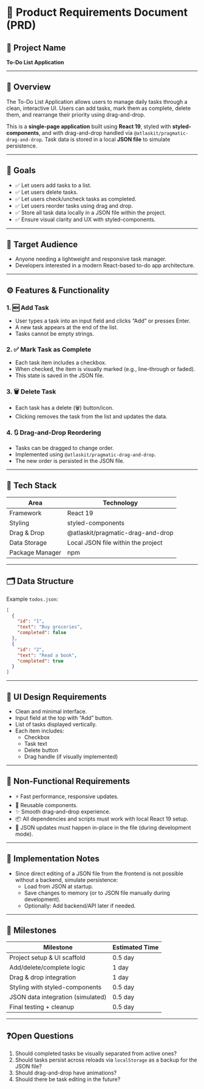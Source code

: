 
# 📝 Product Requirements Document (PRD)

## 📌 Project Name  
**To-Do List Application**

---

## 📄 Overview

The To-Do List Application allows users to manage daily tasks through a clean, interactive UI. Users can add tasks, mark them as complete, delete them, and rearrange their priority using drag-and-drop.

This is a **single-page application** built using **React 19**, styled with **styled-components**, and with drag-and-drop handled via `@atlaskit/pragmatic-drag-and-drop`. Task data is stored in a local **JSON file** to simulate persistence.

---

## 🎯 Goals

- ✅ Let users add tasks to a list.
- ✅ Let users delete tasks.
- ✅ Let users check/uncheck tasks as completed.
- ✅ Let users reorder tasks using drag and drop.
- ✅ Store all task data locally in a JSON file within the project.
- ✅ Ensure visual clarity and UX with styled-components.

---

## 👤 Target Audience

- Anyone needing a lightweight and responsive task manager.
- Developers interested in a modern React-based to-do app architecture.

---

## ⚙️ Features & Functionality

### 1. 🆕 Add Task
- User types a task into an input field and clicks “Add” or presses Enter.
- A new task appears at the end of the list.
- Tasks cannot be empty strings.

### 2. ✅ Mark Task as Complete
- Each task item includes a checkbox.
- When checked, the item is visually marked (e.g., line-through or faded).
- This state is saved in the JSON file.

### 3. 🗑️ Delete Task
- Each task has a delete (🗑️) button/icon.
- Clicking removes the task from the list and updates the data.

### 4. 🔃 Drag-and-Drop Reordering
- Tasks can be dragged to change order.
- Implemented using `@atlaskit/pragmatic-drag-and-drop`.
- The new order is persisted in the JSON file.

---

## 🧩 Tech Stack

| Area               | Technology                                 |
|--------------------|--------------------------------------------|
| Framework          | React 19                                   |
| Styling            | styled-components                          |
| Drag & Drop        | @atlaskit/pragmatic-drag-and-drop          |
| Data Storage       | Local JSON file within the project         |
| Package Manager    | npm                                         |

---

## 🗂️ Data Structure

Example `todos.json`:

```json
[
  {
    "id": "1",
    "text": "Buy groceries",
    "completed": false
  },
  {
    "id": "2",
    "text": "Read a book",
    "completed": true
  }
]
```

---

## 🎨 UI Design Requirements

- Clean and minimal interface.
- Input field at the top with “Add” button.
- List of tasks displayed vertically.
- Each item includes:
  - Checkbox
  - Task text
  - Delete button
  - Drag handle (if visually implemented)

---

## 🧪 Non-Functional Requirements

- ⚡ Fast performance, responsive updates.
- 🧱 Reusable components.
- ✨ Smooth drag-and-drop experience.
- 📦 All dependencies and scripts must work with local React 19 setup.
- 🔄 JSON updates must happen in-place in the file (during development mode).

---

## 🚧 Implementation Notes

- Since direct editing of a JSON file from the frontend is not possible without a backend, simulate persistence:
  - Load from JSON at startup.
  - Save changes to memory (or to JSON file manually during development).
  - Optionally: Add backend/API later if needed.

---

## 📌 Milestones

| Milestone                    | Estimated Time |
|-----------------------------|----------------|
| Project setup & UI scaffold | 0.5 day        |
| Add/delete/complete logic   | 1 day          |
| Drag & drop integration     | 1 day          |
| Styling with styled-components | 0.5 day     |
| JSON data integration (simulated) | 0.5 day  |
| Final testing + cleanup     | 0.5 day        |

---

## ❓Open Questions

1. Should completed tasks be visually separated from active ones?
2. Should tasks persist across reloads via `localStorage` as a backup for the JSON file?
3. Should drag-and-drop have animations?
4. Should there be task editing in the future?
